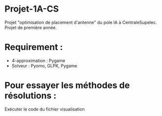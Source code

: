 # Projet-1A-CS
Projet "optimisation de placement d'antenne" du pole IA à CentraleSupelec. Projet de première année.

#  Requirement : 
* 4-approximation : Pygame
* Solveur : Pyomo, GLPK, Pygame

# Pour essayer les méthodes de résolutions :

Exécuter le code du fichier visualisation